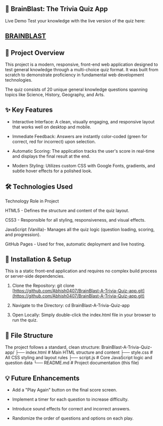 ## 🧠 BrainBlast: The Trivia Quiz App
Live Demo
Test your knowledge with the live version of the quiz here:

## [BRAINBLAST]()

## 📝 Project Overview
This project is a modern, responsive, front-end web application designed to test general knowledge through a multi-choice quiz format. It was built from scratch to demonstrate proficiency in fundamental web development technologies.

The quiz consists of 20 unique general knowledge questions spanning topics like Science, History, Geography, and Arts.

## ✨ Key Features
- Interactive Interface: A clean, visually engaging, and responsive layout that works well on desktop and mobile.

- Immediate Feedback: Answers are instantly color-coded (green for correct, red for incorrect) upon selection.

- Automatic Scoring: The application tracks the user's score in real-time and displays the final result at the end.

- Modern Styling: Utilizes custom CSS with Google Fonts, gradients, and subtle hover effects for a polished look.

## 🛠️ Technologies Used
Technology                                 Role in Project

HTML5 - Defines the structure and content of the quiz layout.

CSS3 - Responsible for all styling, responsiveness, and visual effects.

JavaScript (Vanilla)- Manages all the quiz logic (question loading, scoring, and progression).

GitHub Pages - Used for free, automatic deployment and live hosting.

## 🚀 Installation & Setup
This is a static front-end application and requires no complex build process or server-side dependencies.

1. Clone the Repository: git clone [https://github.com/Abhish0407/BrainBlast-A-Trivia-Quiz-app.git](https://github.com/Abhish0407/BrainBlast-A-Trivia-Quiz-app.git)

2. Navigate to the Directory: cd BrainBlast-A-Trivia-Quiz-app

3. Open Locally: Simply double-click the index.html file in your browser to run the quiz.


## 📁 File Structure
The project follows a standard, clean structure:
BrainBlast-A-Trivia-Quiz-app/
├── index.html          # Main HTML structure and content
├── style.css           # All CSS styling and layout rules
├── script.js           # Core JavaScript logic and question data
└── README.md           # Project documentation (this file)


## 💡 Future Enhancements
- Add a "Play Again" button on the final score screen.

- Implement a timer for each question to increase difficulty.

- Introduce sound effects for correct and incorrect answers.

- Randomize the order of questions and options on each play.
